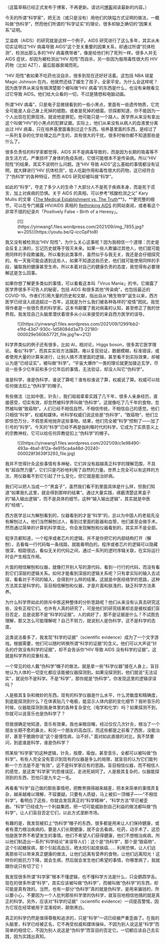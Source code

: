（这篇草稿已经正式发布于博客，不再更新。请访问[博客](http://www.yinwang.org/blog-cn/2021/09/25/science-and-pseudoscience)阅读最新的内容。）

今天的所谓“科学家”，把无法（或只是没有）用他们的狭隘方式证明的做法，一概叫做“伪科学”，然而他们所谓的“科学证实”的理论，很多却缺乏确切的“因果关系”证明。

艾滋病（AIDS）的研究就是这样一个例子。AIDS 研究进行了这么多年，其实从未切实证明过“HIV 病毒导致 AIDS”这个至关重要的因果关系，却通过所谓“抗体检测”，检测出那么多的“HIV 病毒携带者”，像是给他们判了死刑一样。很多人并无 AIDS 症状，却因为被检测出“HIV 阳性”而自杀，另一些因为服用毒性很大的 HIV 药物（比如 AZT），最后脏器衰竭而死。

“HIV 阳性”者如果不吃药也没自杀，很多到现在还好好活着。这包括 NBA 球星 Magic Johnson 在内，他居然还结了婚生了孩子，全家平安。为什么会这样呢？因为医学界从来没有搞清楚那个被叫做“HIV 病毒”的东西是什么，也没有亲眼看见过它导致 AIDS。他们给大众看的一切，不过是猜想和电脑动画。

所谓“HIV 病毒”，只是电子显微镜看到的一些小黑点，里面有一些遗传物质，它完全可能是人自己身上死掉的细胞，或者是死掉的细菌。侦探都知道，你不能因为一个人出现在犯罪现场，就说他是罪犯。他可能只是一个路人。医学界从来没有拿出这个叫做“HIV”的小黑点的犯罪证据。实际上，他们从来没有从病人的血液里分离出过 HIV 病毒，只在培养基里面看到过这个东西。培养基里面的东西，是经过了一系列复杂的化学处理之后产生的，具有很大的干扰，很多时候你都不知道那些是什么了。

很多负责任的科学家都觉得，AIDS 并不是病毒导致的，而是因为长期的吸毒等不良生活方式，严重损坏了身体的免疫系统，它很可能根本不是传染病。所以“HIV 阳性”的结果，其实不说明什么问题。连“HIV 导致 AIDS”这么基础的事情都没有证明，就大肆进行“HIV 抗体检测”，给人吃副作用和毒性很大的药物，这已经符合了“伪科学”的各种特征，然而 AIDS 研究却被叫做“科学”。

如此的“科学”，夺走了多少人的生命？大部分人不是死于疾病本身，而是死于谎言，加上对疾病的恐惧。关于 AIDS 的真相，可以参考“核酸检测之父” Kary Mullis 的文章《[The Medical Establishment vs. The Truth](http://www.virusmyth.com/aids/hiv/kmdancing.htm)**》。**更完整的细节，可以在专门揭露 HIV/AIDS 真相的 [Rethinking AIDS](https://www.rethinkingaids.com) 的网站查阅，或者看这个非常不错的纪录片「Positively False – Birth of a Heresy」。

<div class="wp-block-image">

<figure class="aligncenter size-medium">[![](https://yinwang1.files.wordpress.com/2021/09/img_7855.jpg?w=205)](https://youtu.be/Q-iccGpFto8)</figure>

</div>

我又没有被检测出“HIV 阳性”，为什么关心这事呢？因为我相信一个道理：历史是会反复上演的，忘记历史就等于毁灭未来。如果一些人欺骗过其他人，他们就可能用同样的手段欺骗我。所以看到此类事件，虽然似乎与我无关，我还是会仔细探究的。有一天我可能会遇到这些人，如果不知道这些历史，他们就可能使用同样的手段，骗取我的健康甚至生命。所以本着对自己的健康负责的态度，我觉得有必要理解这是怎么回事。

如果你想了解更多类似的事情，可以看看这本叫「Virus Mania」的书，它揭露了医学界很多不可告人的秘密，包括 AIDS 和很多其他“传染病”，也包括最近的 COVID-19。作者们引用大量的历史和文献，指出自从“微生物学”诞生以来，西方医学已经误入歧途超过一百年，这就是为什么我们被各种各样的“疫情”困扰。我觉得作者是一些很负责的科学家。这本书颠覆了我对病毒的认知，甚至修正了我的世界观。我发现自己头脑里潜伏着很多从小以来接受的来自西方医学的误导。

<div class="wp-block-image">

<figure class="aligncenter size-medium">![](https://yinwang1.files.wordpress.com/2021/09/12991bb2-e1fd-43d7-930c-1d58084d3a73-22180-000029e560b5772f_file.jpg?w=212)</figure>

</div>

科学界类似的例子还有很多，比如 AI，相对论，Higgs boson，很多其它医学理论。看似“科学”，而其实实验方法蹊跷，难以复现验证，数据模糊，标准错误，或者使用大量的计算来进行，让别人搞不清里面的逻辑，甚至看不到实际效果，却被认为是“已经证实”，被叫做“科学”。“宇宙大爆炸”一类的理论就更加接近玄学，尽说一些多少亿年前和多少亿年后的事情，无法验证，却没人叫它“伪科学”。

谁是科学，谁是伪科学，谁说了算呢？谁有权谁说了算，权威说了算。权威可以给任何做法扣上“伪科学”的帽子。

有些做法（比如中医，针灸），我们祖祖辈辈实践了几千年，很多人亲身经历，直接感受，切实有效，却忽然被科学界叫做“伪科学”。这就像吃了几千年的食物，忽然被叫做“致癌物”。人们已经不相信自然，不相信传统，不相信自己的感觉。他们只相信“科学”，权威和媒体。听科学权威们说这些是“伪科学”，“致癌物”，他们立即惊恐万分，不假思索地抛弃这些事物。结果，他们完全被“科学”控制了——加了引号的“科学”。今天的“科学”已经不再是伽利略时代的科学，它成为了实质意义上的宗教神权，它可以给任何异教徒扣上“伪科学”的帽子。

<figure class="wp-block-image">![](https://yinwang1.files.wordpress.com/2021/09/c1e98490-493a-4ba1-812a-de915ca4a48d-20240-000028f3639f3293_file.jpg)</figure>

我并不觉得针灸这些事情有多神秘，它们并没有超越真正科学的理解范围，不具有“超自然力量”，它们只是巧妙地利用了自然的力量。世界上完全可以有这样的方法，用仪器看不到它引起了什么变化，但它就是能治好病。

我们可以把人当成一个“黑盒子”，虽然我们看不到里面具体是什么样，但我们知道“如果我扎这里，就会得到那样的结果”。通过大量实践，琢磨清楚这黑盒子的“输入输出逻辑”，而不是具体的细节。这种“输入输出逻辑”，其实就是中医的“经络”。

西方医学总以为解刨看到的，仪器看到的才是“科学”的，总以为中国人的老祖先没有解刨过人。他们当然解刨过人，看到过里面的脏器和血管，他们甚至会做手术。然而通过简单的计算机科学类比，你会发现解刨和仪器看到的，其实并不是全部。

程序员都知道，一个程序或者芯片的逻辑，并不是你把它的内部结构打开（解刨），去看每一行代码每一条线路，就能看明白的。程序或者芯片的逻辑可以隐藏很深，相距很远，看似无关的代码之间，通过一系列的逻时序辑关联，在实际运行时会产生相互作用。

片面的相信解刨和仪器，就像打开别人写的源代码，看到一行行的代码，而没有看到它们深层的逻辑关系。如何才能看到深层的逻辑关系呢？只有拿实际的输入去试探，看看对于不同的输入，会得到什么样的结果。这就是中医经络学的思路，这种方法其实是科学的。盲目相信解刨和仪器，才是片面和肤浅的，缺乏科学方法素养。

为什么科学界如此的排斥中医这种整体的分析思路呢？他们从来没有认真去研究这些，没有正视它们。也许有人真的研究了，可是他们的研究结果却总是被权威们盲目否定，总是说那不是“科学的证据”。人的病好了，那不是证据是什么？不试图去理解，那又怎么可能理解呢？自己不努力，就说别人是伪科学，这不是科学的态度。

这类说法看多了，我发现“科学的证据”（scientific evidence）成为了一个文字游戏。根据需要，他们可以随时转换所谓“科学的证据”的含义。他们可以大声说“针灸的疗效没有科学的证据”，却不会告诉你“HIV 导致 AIDS 没有科学的证据”。这就是科学界的双重标准。

一个常见的给人戴“伪科学”帽子的做法，就是拿一些“科学仪器”接在人身上，盲目地认为人体的一切变化都应该能被仪器探测到。如果没探测到，他们就说“无法证实”，就说你不是科学。不是“科学”，那你就是“伪科学”。你发现这里的逻辑谬误吗？

人是极其复杂和微妙的东西。现有的科学仪器是什么水平，什么灵敏度和精确度，到底能探测到什么？在体表贴几个电极，能显示人体内部的变化细节？我听音乐的时候，仪器能探测到我身体里的各种复杂变化（电学和化学）吗？如果探测不到，你就可以说音乐也是伪科学了？

但我很确定地知道，音乐有效果。我也亲眼目睹，经过仅仅几次针灸，根治了一个朋友长期不愈的鼻炎，和另一个朋友的高血压，而这些都是之前看了西医，没能治好，甚至干脆跟你说“这个是慢性病，治不好。” 面对如此直接的对比，我不禁要问，到底谁是科学，谁是伪科学？

照某些“科学家”的这种逻辑，针灸，按摩，瑜伽，甚至音乐，全都可以被叫做“伪科学”。有些人完全没有意识到现有的仪器是多么的局限，就盲目的认为它们能判断一个方法是不是“有效”，这不是科学家应有的思路。盲目相信仪器，而不相信人的感觉，是这类“科学家”的思维误区，走进死胡同了。人是极其复杂的，仪器能探测到的东西，恐怕只是九牛之一毛。

再看看“科学”自己做的那些事情吧，把教育搞得越来越差，把本来简单的事情弄复杂，越来越难以理解，不容置疑。只要有人质疑，马上被扣一顶帽子——“不相信科学”。看明白了这些，你就会发现真正的“科学精神”，“科学方法”早已被歪曲。“科学”已经成为一个利益集团，把一切可能威胁到自己利益的做法都叫做“伪科学”，让人们盲目否定它们，以此方式垄断市场。

有趣的是，我发现被扣上“伪科学”帽子的东西，很多都是用来让人们保持健康，或者有潜力根治疾病的。要是人们长期健康，就不会去看病，吃药，动手术了，这恐怕是医学界不希望发生的事情。他们不希望人们获得健康，他们不想根治疾病，所以他们制造出一系列“科学结论”来误导人们：这个是“伪科学”，那个是“致癌物”，这个引起糖尿病，那个引起高血压，晒太阳引起皮肤癌…… 利用恐惧，让人们远离那些可以带来真正健康的做法，让他们远离有营养的食物，让他们远离阳光！这样你的抵抗力下降，就会生病，然后就会发生他们希望的事情，你哪里病了，我就跟你说只有切了它！

我发现很多所谓“科学家”根本不懂逻辑，也不懂科学方法是什么，只会鹦鹉学舌。现在的很多所谓“科学”，其实应该被叫做“伪科学”，而被叫做“伪科学”的东西，却可能是真有效的。当然，也有一部分“伪科学”真的就是伪科学，是用来骗钱的，所以要小心，不要因为一个人批判那些科学里的伪科学，就盲目地相信他搞的就是真正的科学。另外，应该对“科学的证据”（scientific evidence）一词提高警惕，因为它现在经常被用于混淆视听，颠倒黑白。

真正的科学仍然是值得尊敬和追求的，只是“科学”一词已经被严重歪曲了。在我的头脑里，科学已经被正名，它不再受权威和媒体操纵。不因为别人说这是“科学”而简单的相信它，不因为别人说这是“伪科学”而盲目的否定它。一切都应该自己去实践，因为实践出真知。
